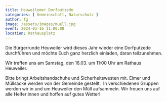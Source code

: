 ```yaml
---
title: Heuweilemer Dorfputzede
categories: [ Gemeinschaft, Naturschutz ]
author: fg
image: /assets/images/muell.jpg
event: 2024-03-16 11:00:00
location: Rathausplatz
---
```

Die Bürgerrunde Heuweiler wird dieses Jahr wieder eine Dorfputzede durchführen und möchte Euch ganz herzlich einladen, daran teilzunehmen. 

Wir treffen uns am Samstag, den 16.03. um 11:00 Uhr am Rathaus Heuweiler. 

Bitte bringt Arbeitshandschuhe und Sicherheitswesten mit. Eimer und Müllsäcke werden von der Gemeinde gestellt. 
In verschiedenen Gruppen werden wir in und um Heuweiler den Müll aufsammeln.
Wir freuen uns auf alle Helfer:innen und hoffen auf gutes Wetter!
